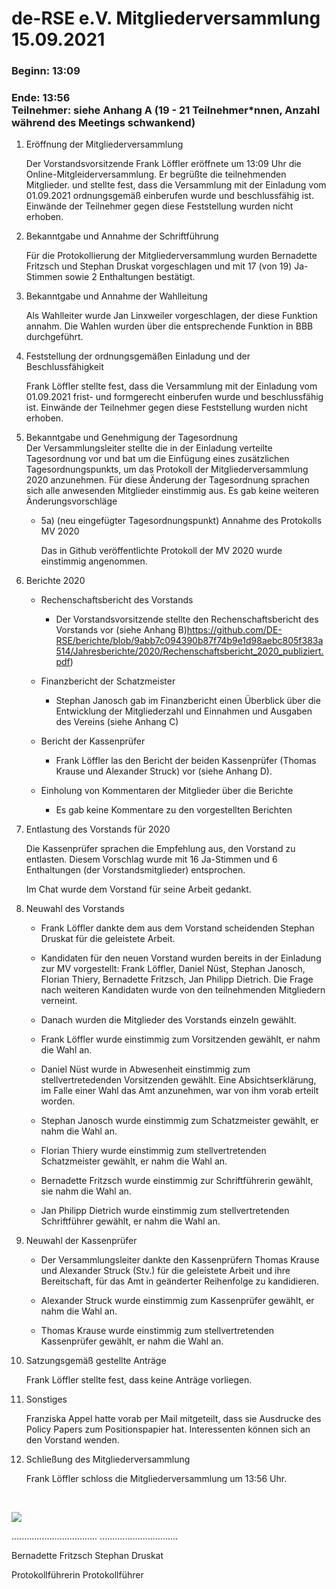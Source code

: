 de-RSE e.V. Mitgliederversammlung 15.09.2021 
=============================================

### Beginn: 13:09 

### Ende: 13:56<br>Teilnehmer: siehe Anhang A (19 - 21 Teilnehmer\*nnen, Anzahl während des Meetings schwankend)

1.  Eröffnung der Mitgliederversammlung

    Der Vorstandsvorsitzende Frank Löffler eröffnete um 13:09 Uhr die
    Online-Mitgleiderversammlung. Er begrüßte die teilnehmenden Mitglieder.  und
    stellte fest, dass die Versammlung mit der Einladung vom 01.09.2021
    ordnungsgemäß einberufen wurde und beschlussfähig ist. Einwände der
    Teilnehmer gegen diese Feststellung wurden nicht erhoben.

2.  Bekanntgabe und Annahme der Schriftführung

    Für die Protokollierung der Mitgliederversammlung wurden Bernadette Fritzsch
    und Stephan Druskat vorgeschlagen und mit 17 (von 19) Ja-Stimmen sowie 2
    Enthaltungen bestätigt.

3.  Bekanntgabe und Annahme der Wahlleitung

    Als Wahlleiter wurde Jan Linxweiler vorgeschlagen, der diese Funktion
    annahm. Die Wahlen wurden über die entsprechende Funktion in BBB
    durchgeführt.

4.  Feststellung der ordnungsgemäßen Einladung und der Beschlussfähigkeit

    Frank Löffler stellte fest, dass die Versammlung mit der Einladung vom
    01.09.2021 frist- und formgerecht einberufen wurde und beschlussfähig ist.
    Einwände der Teilnehmer gegen diese Feststellung wurden nicht erhoben.

5.  Bekanntgabe und Genehmigung der Tagesordnung  
    Der Versammlungsleiter stellte die in der Einladung verteilte Tagesordnung
    vor und bat um die Einfügung eines zusätzlichen Tagesordnungspunkts, um das
    Protokoll der Mitgliederversammlung 2020 anzunehmen. Für diese Änderung der
    Tagesordnung sprachen sich alle anwesenden Mitglieder einstimmig aus. Es gab
    keine weiteren Änderungsvorschläge

    -   5a) (neu eingefügter Tagesordnungspunkt) Annahme des Protokolls MV 2020

        Das in Github veröffentlichte Protokoll der MV 2020 wurde einstimmig
        angenommen.

6.  Berichte 2020

    -   Rechenschaftsbericht des Vorstands

        -   Der Vorstandsvorsitzende stellte den Rechenschaftsbericht des
            Vorstands vor (siehe  Anhang
            B)<https://github.com/DE-RSE/berichte/blob/9abb7c094390b87f74b9e1d98aebc805f383a514/Jahresberichte/2020/Rechenschaftsbericht_2020_publiziert.pdf>)

    -   Finanzbericht der Schatzmeister

        -   Stephan Janosch gab im Finanzbericht einen Überblick über die
            Entwicklung der Mitgliederzahl und Einnahmen und Ausgaben des
            Vereins (siehe Anhang C)

    -   Bericht der Kassenprüfer

        -   Frank Löffler las den Bericht der beiden Kassenprüfer (Thomas Krause
            und Alexander Struck) vor (siehe Anhang D).

    -   Einholung von Kommentaren der Mitglieder über die Berichte

        -   Es gab keine Kommentare zu den vorgestellten Berichten

7.  Entlastung des Vorstands für 2020

    Die Kassenprüfer sprachen die Empfehlung aus, den Vorstand zu entlasten.
    Diesem Vorschlag wurde mit 16 Ja-Stimmen und 6 Enthaltungen (der
    Vorstandsmitglieder) entsprochen.

    Im Chat wurde dem Vorstand für seine Arbeit gedankt.

8.  Neuwahl des Vorstands

    -   Frank Löffler dankte dem aus dem Vorstand scheidenden Stephan Druskat
        für die geleistete Arbeit.

    -   Kandidaten für den neuen Vorstand wurden bereits in der Einladung zur MV
        vorgestellt: Frank Löffler, Daniel Nüst, Stephan Janosch, Florian
        Thiery, Bernadette Fritzsch, Jan Philipp Dietrich. Die Frage nach
        weiteren Kandidaten wurde von den teilnehmenden Mitgliedern verneint.

    -   Danach wurden die Mitglieder des Vorstands einzeln gewählt.

    -   Frank Löffler wurde einstimmig zum Vorsitzenden gewählt, er nahm die
        Wahl an.

    -   Daniel Nüst wurde in Abwesenheit einstimmig zum stellvertretedenden
        Vorsitzenden gewählt. Eine Absichtserklärung, im Falle einer Wahl das
        Amt anzunehmen, war von ihm vorab erteilt worden.

    -   Stephan Janosch wurde einstimmig zum Schatzmeister gewählt, er nahm die
        Wahl an.

    -   Florian Thiery wurde einstimmig zum stellvertretenden Schatzmeister
        gewählt, er nahm die Wahl an.

    -   Bernadette Fritzsch wurde einstimmig zur Schriftführerin gewählt, sie
        nahm die Wahl an.

    -   Jan Philipp Dietrich wurde einstimmig zum stellvertretenden
        Schriftführer gewählt, er nahm die Wahl an.

9.  Neuwahl der Kassenprüfer

    -   Der Versammlungsleiter dankte den Kassenprüfern Thomas Krause und
        Alexander Struck (Stv.) für die geleistete Arbeit und ihre Bereitschaft,
        für das Amt in geänderter Reihenfolge zu kandidieren.

    -   Alexander Struck wurde einstimmig zum Kassenprüfer gewählt, er nahm die
        Wahl an.

    -   Thomas Krause wurde einstimmig zum stellvertretenden Kassenprüfer
        gewählt, er nahm die Wahl an.

10. Satzungsgemäß gestellte Anträge

    Frank Löffler stellte fest, dass keine Anträge vorliegen.

11. Sonstiges

    Franziska Appel hatte vorab per Mail mitgeteilt, dass sie Ausdrucke des
    Policy Papers zum Positionspapier hat. Interessenten können sich an den
    Vorstand wenden.

12. Schließung des Mitgliederversammlung

    Frank Löffler schloss die Mitgliederversammlung um 13:56 Uhr.

 

![](spacer.jpg)

..................................     ...............................

Bernadette Fritzsch             Stephan Druskat

Protokollführerin                 Protokollführer
